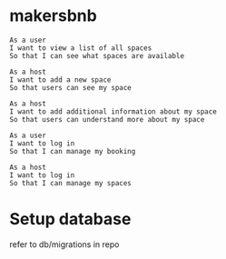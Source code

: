 # makersbnb


```
As a user
I want to view a list of all spaces
So that I can see what spaces are available
```

```
As a host
I want to add a new space
So that users can see my space
```

```
As a host
I want to add additional information about my space
So that users can understand more about my space
```

```
As a user
I want to log in
So that I can manage my booking

As a host
I want to log in
So that I can manage my spaces
```

# Setup database 
refer to db/migrations in repo 